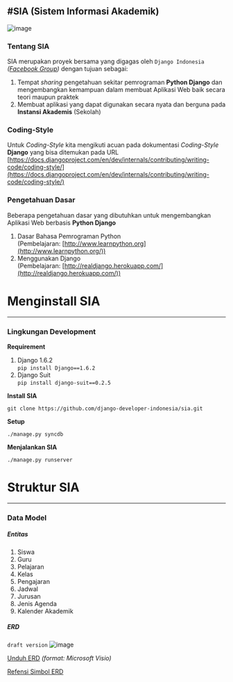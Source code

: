 #SIA (Sistem Informasi Akademik)
---
![image](https://dl.dropboxusercontent.com/u/83059892/SIA/beranda.png)

### Tentang SIA

SIA merupakan proyek bersama yang digagas oleh `Django Indonesia` *([Facebook Group](https://www.facebook.com/groups/739647266049228/))*
dengan tujuan sebagai:

1. Tempat *sharing* pengetahuan sekitar pemrograman **Python Django** dan mengembangkan kemampuan dalam membuat Aplikasi Web baik secara teori maupun praktek
2. Membuat aplikasi yang dapat digunakan secara nyata dan berguna pada **Instansi Akademis** (Sekolah)


### Coding-Style

Untuk *Coding-Style* kita mengikuti acuan pada dokumentasi *Coding-Style* **Django** yang bisa ditemukan pada URL [https://docs.djangoproject.com/en/dev/internals/contributing/writing-code/coding-style/](https://docs.djangoproject.com/en/dev/internals/contributing/writing-code/coding-style/)

### Pengetahuan Dasar

Beberapa pengetahuan dasar yang dibutuhkan untuk mengembangkan Aplikasi Web berbasis **Python Django**

1. Dasar Bahasa Pemrograman Python  
   (Pembelajaran: [http://www.learnpython.org](http://www.learnpython.org/))
2. Menggunakan Django  
   (Pembelajaran: [http://realdjango.herokuapp.com/](http://realdjango.herokuapp.com/))


# Menginstall SIA
---
### Lingkungan Development
**Requirement**

1. Django 1.6.2  
   `pip install Django==1.6.2`
2. Django Suit  
   `pip install django-suit==0.2.5`

**Install SIA**

`git clone https://github.com/django-developer-indonesia/sia.git`

**Setup**

`./manage.py syncdb`

**Menjalankan SIA**

`./manage.py runserver`



# Struktur SIA
---
### Data Model
##### Entitas

1. Siswa
2. Guru
3. Pelajaran
4. Kelas
5. Pengajaran
6. Jadwal
7. Jurusan
8. Jenis Agenda
9. Kalender Akademik

##### ERD
`draft version`
![image](https://dl.dropboxusercontent.com/u/83059892/SIA/ERD-SIA.png)

[Unduh ERD](https://dl.dropboxusercontent.com/u/83059892/SIA/SIA-ERD.vdx) *(format: Microsoft Visio)*

[Refensi Simbol ERD](https://dl.dropboxusercontent.com/u/83059892/SIA/referensi-membaca-ERD.png)
